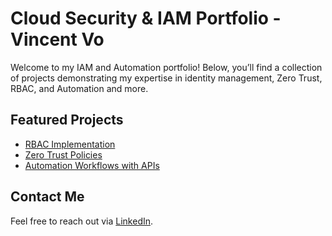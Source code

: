 # Cloud Security & IAM Portfolio - Vincent Vo

Welcome to my IAM and Automation portfolio! Below, you’ll find a collection of projects demonstrating my expertise in identity management, Zero Trust, RBAC, and Automation and more.

## Featured Projects
- [RBAC Implementation](RBAC/rbac-okta.md)
- [Zero Trust Policies](Zero_Trust/zero-trust.md)
- [Automation Workflows with APIs](Workflow_Automation/automation.md)

## Contact Me  
Feel free to reach out via [LinkedIn](https://linkedin.com/in/vovincent12).

